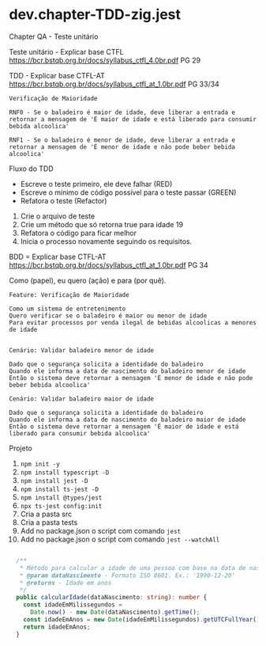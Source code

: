 # dev.chapter-TDD-zig.jest

Chapter QA - Teste unitário

Teste unitário - Explicar base CTFL https://bcr.bstqb.org.br/docs/syllabus_ctfl_4.0br.pdf PG 29

TDD - Explicar base CTFL-AT https://bcr.bstqb.org.br/docs/syllabus_ctfl_at_1.0br.pdf PG 33/34

```
Verificação de Maioridade

RNF0 - Se o baladeiro é maior de idade, deve liberar a entrada e retornar a mensagem de 'É maior de idade e está liberado para consumir bebida alcoolica'

RNF1 - Se o baladeiro é menor de idade, deve liberar a entrada e retornar a mensagem de 'É menor de idade e não pode beber bebida alcoolica'

```

Fluxo do TDD

- Escreve o teste primeiro, ele deve falhar (RED)
- Escreve o mínimo de código possível para o teste passar (GREEN)
- Refatora o teste (Refactor)

1. Crie o arquivo de teste
2. Crie um método que só retorna true para idade 19
3. Refatora o código para ficar melhor
4. Inicia o processo novamente seguindo os requisitos.

BDD = Explicar base CTFL-AT https://bcr.bstqb.org.br/docs/syllabus_ctfl_at_1.0br.pdf PG 34

Como (papel), eu quero (ação) e para (por quê).

```
Feature: Verificação de Maioridade

Como um sistema de entretenimento
Quero verificar se o baladeiro é maior ou menor de idade
Para evitar processos por venda ilegal de bebidas alcoolicas a menores de idade


Cenário: Validar baladeiro menor de idade

Dado que o segurança solicita a identidade do baladeiro
Quando ele informa a data de nascimento do baladeiro menor de idade
Então o sistema deve retornar a mensagem 'É menor de idade e não pode beber bebida alcoolica'

Cenário: Validar baladeiro maior de idade

Dado que o segurança solicita a identidade do baladeiro
Quando ele informa a data de nascimento do baladeiro maior de idade
Então o sistema deve retornar a mensagem 'É maior de idade e está liberado para consumir bebida alcoolica'

```

Projeto

1. `npm init -y`
2. `npm install typescript -D`
3. `npm install jest -D`
4. `npm install ts-jest -D`
5. `npm install @types/jest`
6. `npx ts-jest config:init`
7. Cria a pasta src
8. Cria a pasta tests
9. Add no package.json o script com comando `jest`
10. Add no package.json o script com comando `jest --watchAll`

```typescript

  /**
   * Método para calcular a idade de uma pessoa com base na data de nascimento
   * @param dataNascimento - Formato ISO 8601. Ex.: '1990-12-20'
   * @returns - Idade em anos
   */
  public calcularIdade(dataNascimento: string): number {
    const idadeEmMilissegundos =
      Date.now() - new Date(dataNascimento).getTime();
    const idadeEmAnos = new Date(idadeEmMilissegundos).getUTCFullYear() - 1970;
    return idadeEmAnos;
  }
```
